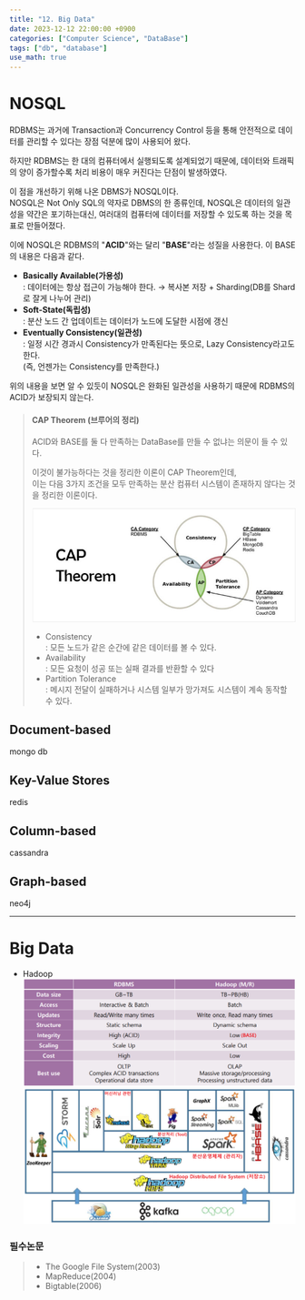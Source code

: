 ```yaml
---
title: "12. Big Data"
date: 2023-12-12 22:00:00 +0900
categories: ["Computer Science", "DataBase"]
tags: ["db", "database"]
use_math: true
---
```



# NOSQL

RDBMS는 과거에 Transaction과 Concurrency Control 등을 통해 안전적으로 데이터를 관리할 수 있다는 장점 덕분에 많이 사용되어 왔다.

하지만 RDBMS는 한 대의 컴퓨터에서 실행되도록 설계되었기 때문에, 데이터와 트래픽의 양이 증가할수록 처리 비용이 매우 커진다는 단점이 발생하였다.

이 점을 개선하기 위해 나온 DBMS가 NOSQL이다.<br>
NOSQL은 Not Only SQL의 약자로 DBMS의 한 종류인데, NOSQL은 데이터의 일관성을 약간은 포기하는대신, 여러대의 컴퓨터에 데이터를 저장할 수 있도록 하는 것을 목표로 만들어졌다.

이에 NOSQL은 RDBMS의 "**ACID**"와는 달리 "**BASE**"라는 성질을 사용한다.
이 BASE의 내용은 다음과 같다.
- **Basically Available(가용성)**<br>
    : 데이터에는 항상 접근이 가능해야 한다. &rarr; 복사본 저장 + Sharding(DB를 Shard로 잘게 나누어 관리)
- **Soft-State(독립성)**<br>
    : 분산 노드 간 업데이트는 데이터가 노드에 도달한 시점에 갱신
- **Eventually Consistency(일관성)**<br>
    : 일정 시간 경과시 Consistency가 만족된다는 뜻으로, Lazy Consistency라고도 한다.<br>
    (즉, 언젠가는 Consistency를 만족한다.)

위의 내용을 보면 알 수 있듯이 NOSQL은 완화된 일관성을 사용하기 때문에 RDBMS의 ACID가 보장되지 않는다.

> #### CAP Theorem (브루어의 정리)
>
> ACID와 BASE를 둘 다 만족하는 DataBase를 만들 수 없냐는 의문이 들 수 있다.
>
> 이것이 불가능하다는 것을 정리한 이론이 CAP Theorem인데,<br>
> 이는 다음 3가지 조건을 모두 만족하는 분산 컴퓨터 시스템이 존재하지 않다는 것을 정리한 이론이다.<br>
>
> ![Alt text](/assets/img/post/database/cap_theorem.png)
>
> - Consistency<br>
>   : 모든 노드가 같은 순간에 같은 데이터를 볼 수 있다.
> - Availability<br>
>   : 모든 요청이 성공 또는 실패 결과를 반환할 수 있다
> - Partition Tolerance<br>
>   : 메시지 전달이 실패하거나 시스템 일부가 망가져도 시스템이 계속 동작할 수 있다.
> 


## Document-based
mongo db
## Key-Value Stores
redis
## Column-based
cassandra
## Graph-based
neo4j

--- 
# Big Data

- Hadoop
![Alt text](/assets/img/post/database/hadoop_rdbms.png)
![Alt text](/assets/img/post/database/hadoop_echosystem.png)

### 필수논문
> - The Google File System(2003)
> - MapReduce(2004)
> - Bigtable(2006)